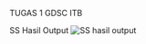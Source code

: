 TUGAS 1 GDSC ITB

SS Hasil Output
![SS hasil output](https://user-images.githubusercontent.com/91829663/135752827-981f8c6d-28ee-4663-9fa6-77aeb68c6c6f.png)
